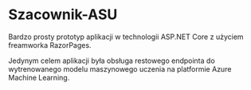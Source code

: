# Szacownik-ASU

Bardzo prosty prototyp aplikacji w technologii ASP.NET Core z użyciem freamworka RazorPages.

Jedynym celem aplikacji była obsługa restowego endpointa do wytrenowanego modelu maszynowego uczenia 
na platformie Azure Machine Learning.
